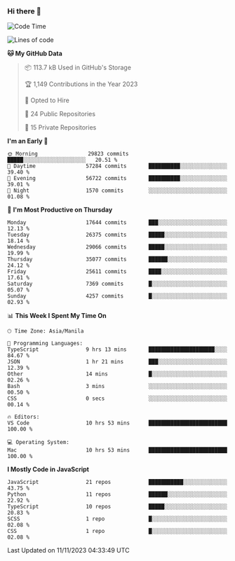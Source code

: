 ### Hi there 👋

<!--START_SECTION:waka-->
![Code Time](http://img.shields.io/badge/Code%20Time-448%20hrs%2018%20mins-blue)

![Lines of code](https://img.shields.io/badge/From%20Hello%20World%20I%27ve%20Written-60.8%20million%20lines%20of%20code-blue)

**🐱 My GitHub Data** 

> 📦 113.7 kB Used in GitHub's Storage 
 > 
> 🏆 1,149 Contributions in the Year 2023
 > 
> 💼 Opted to Hire
 > 
> 📜 24 Public Repositories 
 > 
> 🔑 15 Private Repositories 
 > 
**I'm an Early 🐤** 

```text
🌞 Morning                29823 commits       █████░░░░░░░░░░░░░░░░░░░░   20.51 % 
🌆 Daytime                57284 commits       ██████████░░░░░░░░░░░░░░░   39.40 % 
🌃 Evening                56722 commits       ██████████░░░░░░░░░░░░░░░   39.01 % 
🌙 Night                  1570 commits        ░░░░░░░░░░░░░░░░░░░░░░░░░   01.08 % 
```
📅 **I'm Most Productive on Thursday** 

```text
Monday                   17644 commits       ███░░░░░░░░░░░░░░░░░░░░░░   12.13 % 
Tuesday                  26375 commits       █████░░░░░░░░░░░░░░░░░░░░   18.14 % 
Wednesday                29066 commits       █████░░░░░░░░░░░░░░░░░░░░   19.99 % 
Thursday                 35077 commits       ██████░░░░░░░░░░░░░░░░░░░   24.12 % 
Friday                   25611 commits       ████░░░░░░░░░░░░░░░░░░░░░   17.61 % 
Saturday                 7369 commits        █░░░░░░░░░░░░░░░░░░░░░░░░   05.07 % 
Sunday                   4257 commits        █░░░░░░░░░░░░░░░░░░░░░░░░   02.93 % 
```


📊 **This Week I Spent My Time On** 

```text
🕑︎ Time Zone: Asia/Manila

💬 Programming Languages: 
TypeScript               9 hrs 13 mins       █████████████████████░░░░   84.67 % 
JSON                     1 hr 21 mins        ███░░░░░░░░░░░░░░░░░░░░░░   12.39 % 
Other                    14 mins             █░░░░░░░░░░░░░░░░░░░░░░░░   02.26 % 
Bash                     3 mins              ░░░░░░░░░░░░░░░░░░░░░░░░░   00.50 % 
CSS                      0 secs              ░░░░░░░░░░░░░░░░░░░░░░░░░   00.14 % 

🔥 Editors: 
VS Code                  10 hrs 53 mins      █████████████████████████   100.00 % 

💻 Operating System: 
Mac                      10 hrs 53 mins      █████████████████████████   100.00 % 
```

**I Mostly Code in JavaScript** 

```text
JavaScript               21 repos            ███████████░░░░░░░░░░░░░░   43.75 % 
Python                   11 repos            ██████░░░░░░░░░░░░░░░░░░░   22.92 % 
TypeScript               10 repos            █████░░░░░░░░░░░░░░░░░░░░   20.83 % 
SCSS                     1 repo              █░░░░░░░░░░░░░░░░░░░░░░░░   02.08 % 
CSS                      1 repo              █░░░░░░░░░░░░░░░░░░░░░░░░   02.08 % 
```




 Last Updated on 11/11/2023 04:33:49 UTC
<!--END_SECTION:waka-->
